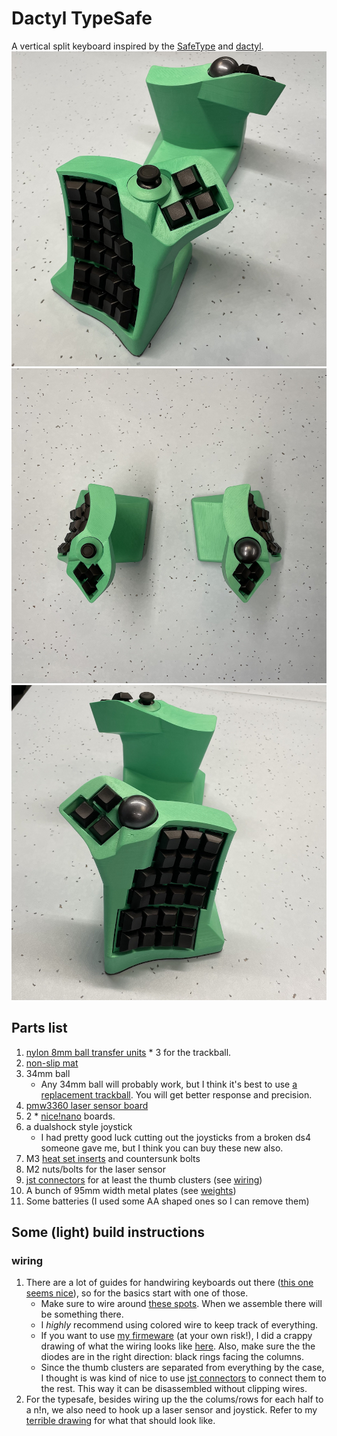 # Dactyl TypeSafe
A vertical split keyboard inspired by the [SafeType](https://www.amazon.com/SafeType-Keyboard-Black-Color-V902/dp/B0049PFYWQ) and [dactyl](https://github.com/adereth/dactyl-keyboard).
![left](things/4x6-wireless/left.jpg)
![both](things/4x6-wireless/top.jpg)
![right](things/4x6-wireless/right.jpg)

## Parts list
1. [nylon 8mm ball transfer units](https://www.aliexpress.com/item/32839736943.html) * 3 for the trackball.
1. [non-slip mat](https://www.amazon.com/ROOS-Self-Stick-Anti-Skid-Furniture-Protectors/dp/B01K7JFXAA)
1. 34mm ball
    - Any 34mm ball will probably work, but I think it's best to use [a replacement trackball](https://www.aliexpress.com/item/4000351102541.html). You will get better response and precision.
1. [pmw3360 laser sensor board](https://www.tindie.com/products/jkicklighter/pmw3360-motion-sensor/)
1. 2 * [nice!nano](https://nicekeyboards.com/nice-nano/) boards.
1. a dualshock style joystick
    - I had pretty good luck cutting out the joysticks from a broken ds4 someone gave me, but I think you can buy these new also.
1. M3 [heat set inserts](https://www.aliexpress.com/item/2255800878462496.html) and countersunk bolts
1. M2 nuts/bolts for the laser sensor
1. [jst connectors](https://www.aliexpress.com/item/2255800221261384.html) for at least the thumb clusters (see [wiring](things/4x6-wireless/wiring.jpg))
1. A bunch of 95mm width metal plates (see [weights](things/4x6-wireless/weights.jpg))
1. Some batteries (I used some AA shaped ones so I can remove them)

## Some (light) build instructions
### wiring
1. There are a lot of guides for handwiring keyboards out there ([this one seems nice](https://www.crackedthecode.co/a-complete-guide-to-building-a-hand-wired-keyboard/#hand-wiring-your-keyboard)), so for the basics start with one of those.
    - Make sure to wire around [these spots](avoid_it.png). When we assemble there will be something there. 
    - I *highly* recommend using colored wire to keep track of everything.
    - If you want to use [my firmeware](https://github.com/tewtham/dactyl-typesafe-firmware) (at your own risk!), I did a crappy drawing of what the wiring looks like [here](https://github.com/tewtham/dactyl-typesafe-firmware/blob/main/wiring.png). Also, make sure the the diodes are in the right direction: black rings facing the columns.
    - Since the thumb clusters are separated from everything by the case, I thought is was kind of nice to use [jst connectors](https://www.aliexpress.com/item/2255800221261384.html) to connect them to the rest. This way it can be disassembled without clipping wires.
1. For the typesafe, besides wiring up the the colums/rows for each half to a n!n, we also need to hook up a laser sensor and joystick. Refer to my [terrible drawing](https://github.com/tewtham/dactyl-typesafe-firmware/blob/main/wiring.png) for what that should look like.
